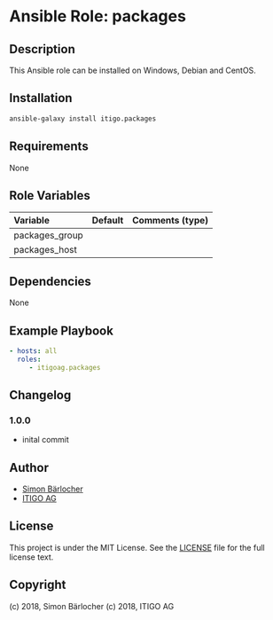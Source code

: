 # Ansible Role: packages

## Description

This Ansible role can be installed on Windows, Debian and CentOS.

## Installation

```bash
ansible-galaxy install itigo.packages
```

## Requirements

None

## Role Variables

| Variable             | Default     | Comments (type)                                   |
| :---                 | :---        | :---                                              |
| packages_group | | |
| packages_host | | |

## Dependencies

None

## Example Playbook

```yml
- hosts: all
  roles:
     - itigoag.packages
```

## Changelog

### 1.0.0

* inital commit

## Author

* [Simon Bärlocher](https://sbaerlocher.ch)
* [ITIGO AG](https://www.itigo.ch)

## License

This project is under the MIT License. See the [LICENSE](licence) file for the full license text.

## Copyright

(c) 2018, Simon Bärlocher
(c) 2018, ITIGO AG